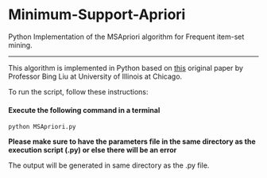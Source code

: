 # Minimum-Support-Apriori

Python Implementation of the MSApriori algorithm for Frequent item-set mining.

---

This algorithm is implemented in Python based on [this](https://github.com/kshirsagarpratik/Minimum-Support-Apriori-/blob/master/MSApriori.pdf) original paper by Professor Bing Liu at University of Illinois at Chicago.

To run the script, follow these instructions:

#### Execute the following command in a terminal

`python MSApriori.py`

**Please make sure to have the parameters file in the same directory as the execution script (.py) or else there will be an error**

The output will be generated in same directory as the .py file.
